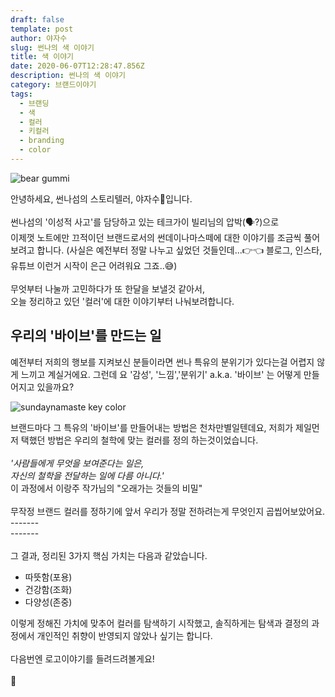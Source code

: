 ```yaml
---
draft: false
template: post
author: 야자수
slug: 썬나의 색 이야기
title: 색 이야기
date: 2020-06-07T12:28:47.856Z
description: 썬나의 색 이야기
category: 브랜드이야기
tags:
  - 브랜딩
  - 색
  - 컬러
  - 키컬러
  - branding
  - color
---
```

![bear gummi](/media/sunna_color_bear.jpg "bear gummi")

안녕하세요, 썬나섬의 스토리텔러, 야자수🌴입니다.\
\
썬나섬의 '이성적 사고'를 담당하고 있는 테크가이 빌리님의 압박(🗣?)으로\
이제껏 노트에만 끄적이던 브랜드로서의 썬데이나마스떼에 대한 이야기를 조금씩 풀어보려고 합니다. (사실은 예전부터 정말 나누고 싶었던 것들인데...👉👈 블로그, 인스타, 유튜브 이런거 시작이 은근 어려워요 그죠..😅)\
\
무엇부터 나눌까 고민하다가 또 한달을 보낼것 같아서,\
오늘 정리하고 있던 '컬러'에 대한 이야기부터 나눠보려합니다.  

## 우리의 '바이브'를 만드는 일

예전부터 저희의 행보를 지켜보신 분들이라면 썬나 특유의 분위기가 있다는걸 어렵지 않게 느끼고 계실거에요. 그런데 요 '감성', '느낌','분위기' a.k.a. '바이브' 는 어떻게 만들어지고 있을까요?


![sundaynamaste key color](/media/sunna_color2.jpg "sundaynamaste key color")

브랜드마다 그 특유의 '바이브'를 만들어내는 방법은 천차만별일텐데요, 저희가 제일먼저 택했던 방법은 우리의 철학에 맞는 컬러를 정의 하는것이었습니다. \
\
*'사람들에게 무엇을 보여준다는 일은,*\
*자신의 철학을 전달하는 일에 다름 아니다.'*\
이 과정에서 이랑주 작가님의 "오래가는 것들의 비밀"\
\
무작정 브랜드 컬러를 정하기에 앞서 우리가 정말 전하려는게 무엇인지 곱씹어보았어요. \
-------\
-------\
\
그 결과, 정리된 3가지 핵심 가치는 다음과 같았습니다.

* 따뜻함(포용)
* 건강함(조화)
* 다양성(존중)

이렇게 정해진 가치에 맞추어 컬러를 탐색하기 시작했고, 솔직하게는 탐색과 결정의 과정에서 개인적인 취향이 반영되지 않았나 싶기는 합니다.\
\
다음번엔 로고이야기를 들려드려볼게요!\
\
🌴